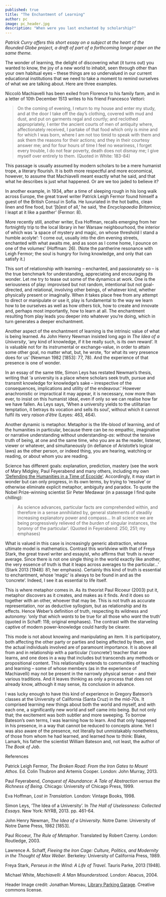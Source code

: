 ```yaml
---
published: true
title: "The Enchantment of Learning"
author: pc
image: pc_header.jpg
description: "When were you last enchanted by scholarship?"
---
```

_Patrick Curry offers this short essay on a subject at the heart of the *Rounded Globe* project, a draft of part of a forthcoming longer paper on the same theme._

The wonder of learning, the delight of discovering what (it turns out) you wanted to know, the joy of a new world to inhabit, seen through other than your own habitual eyes – these things are so undervalued in our current educational institutions that we need to take a moment to remind ourselves of what we are talking about. Here are three examples. 

Niccolò Machiavelli has been exiled from Florence to his family farm, and in a letter of 10th December 1513 writes to his friend Francesco Vettori:

>On the coming of evening, I return to my house and enter my study, and at the door I take off the day’s clothing, covered with mud and dust, and put on garments regal and courtly; and reclothed appropriately, I enter the ancient courts of men of antiquity where, affectionately received, I partake of that food which only is mine and for which I was born, where I am not too timid to speak with them and ask them the reasons for their actions; and they in their courtesy answer me; and for four hours of time I feel no weariness, I forget every trouble, I do not fear poverty, death does not dismay me; I give myself over entirely to them. (Quoted in White: 183-84)

This passage is usually assumed by modern scholars to be a mere humanist trope, a literary flourish. It is both more respectful and more economical, however, to assume that Machiavelli meant exactly what he said, and that what he describes is just what happened. Or are we too jaded to believe it? 

In another example, in 1934, after a time of sleeping rough in his long walk across Europe, the great travel writer Patrick Leigh Fermor found himself a guest of the British Consul in Sofia. He luxuriated in the hot baths, clean linen and fine food, but ‘[b]est of all,’ he said, ‘the *Encyclopaedia Britannica*; I leapt at it like a panther’ (Fermor: 8).

More recently still, another writer, Eva Hoffman, recalls emerging from her fortnightly trip to the local library in her Warsaw neighbourhood, the interior of which was ‘a space of mystery and magic, on whose threshold I stand a humble acolyte’: ‘I come out, usually into the dim evening streets, enchanted with what awaits me, and as soon as I come home, I pounce on one of the volumes’ (Hoffman: 26). (Note the pantherine resonance with Leigh Fermor; the soul is hungry for living knowledge, and only that can satisfy it.) 

This sort of relationship with learning – enchanted, and passionately so – is the true benchmark for understanding, appreciating and encouraging its wonder. Let me try to tease out some of the dynamics at work. One is the seriousness of play: improvised but not random, intentional but not goal-directed, and relational, involving other beings, of whatever kind, whether physically present or imaginally. When it takes place free from any attempt to direct or manipulate or use it, play is fundamental to the way we learn how to be ourselves as well as how others tick, how to create and innovate and, perhaps most importantly, how to learn at all. The enchantment resulting from play leads you deeper into whatever you’re doing, which in turn generates a deeper enchantment.

Another aspect of the enchantment of learning is the intrinsic value of what is being learned. As John Henry Newman insisted long ago in *The Idea of a University*, ‘any kind of knowledge, if it be really such, is its own reward’. It is valuable not for its instrumental or exchange-value, in order to attain some other goal, no matter what, but, he wrote, ‘for what its very presence does for us’ (Newman 1982 [1853]: 77, 78). And the experience of that presence is one of wonder.

In an essay of the same title, Simon Leys has restated Newman’s thesis, writing that ‘a university is a place where scholars seek truth, pursue and transmit knowledge for knowledge’s sake – irrespective of the consequences, implications and utility of the endeavour.’ However anachronistic or impractical it may appear, it is necessary, now more than ever, to insist on this humanist ideal, even if only so we can realise how far we have fallen. As Leys says, ‘When a university yields to the utilitarian temptation, it betrays its vocation and sells its soul’, without which it cannot fulfil its very *raison d’être* (Leyes: 463, 464).

Another dynamic is metaphor. Metaphor is the life-blood of learning, and of the humanities in particular, because there can be no empathic, imaginative or narrative understanding without understanding-*as*: without the tensive truth of being, at one and the same time, who you are as the reader, listener, viewer or whatever, and simultaneously (in defiance of Aristotle’s logical laws) as the other person, or indeed thing, you are hearing, watching or reading, or about whom you are reading. 

Science has different goals: explanation, prediction, mastery (see the work of Mary Midgley, Paul Feyerabend and many others, including my own [‘Defending the Humanities in a Time of Ecocide’](http://www.patrickcurry.co.uk/papers/Rio%20paper%20-%20Feb%202015.pdf). Accordingly, it may start in wonder but can only progress, in its own terms, by trying to ‘resolve’ or otherwise eliminate explicit metaphor, ambiguity and paradox. To quote the Nobel Prize-winning scientist Sir Peter Medawar (in a passage I find quite chilling):

>As science advances, particular facts are comprehended within, and therefore in a sense annihilated by, general statements of steadily increasing explanatory power and compass... In all science we are being progressively relieved of the *burden* of singular instances, the *tyranny* of the particular’. (Quoted in Feyerabend: 250, 251; my emphases)

What is valued in this case is increasingly generic abstraction, whose ultimate model is mathematics. Contrast this worldview with that of Freya Stark, the great travel writer and essayist, who affirms that ‘truth is *never* average. Since there is not one single thing in the world exactly like another, the very essence of truth is that it leaps across averages to the particular...’ (Stark 2013 [1948]: 81; her emphasis). Certainly this kind of truth is essential to enchantment, whose ‘magic’ is always to be found in and as the ‘concrete’. Indeed, I see it as essential to life itself. 

This is where metaphor comes in. As its theorist Paul Ricoeur (2003) put it, metaphor discovers as it creates, and makes as it finds. And it does so together with an other, whoever that may be. This is not truth as accurate representation, nor as deductive syllogism, but as relationship and its effects. Hence Weber’s definition of truth, respecting its wildness and autonomy: ‘only that which *wants* to be true for all those who *want* the truth’ (quoted in Schaff: 118; original emphases). The contrast with the starveling captive of modern power-knowledge could hardly be clearer.

This mode is not about knowing and manipulating an item. It is participatory, both affecting the other party or parties and being affected by them, and the actual individuals involved are of paramount importance. It is above all from and in relationship with a particular (‘concrete’) teacher that one learns, and one does in a way that includes but transcends any methods or propositional content. This relationality extends to communities of teaching and learning – some of whose members (as in the experience of Machiavelli) may not be present in the narrowly physical sense – and their various traditions. And it leaves thinking as only a process that does not already know, although it may sense, its conclusion in advance.

I was lucky enough to have this kind of experience in Gregory Bateson’s classes at the University of California (Santa Cruz) in the mid-70s. It comprised learning new things about both the world and myself, and with each one, a significantly new world and self came into being. But not only that; the excitement was both subtler and more sweeping. To borrow Bateson’s own terms, I was learning how to learn. And that only happened in his presence, in a way that cannot be reduced to concepts alone. Yet I was also aware of the presence, not literally but unmistakably nonetheless, of those from whom he had learned, and learned how to think: Blake, Lamark, his father the scientist William Bateson and, not least, the author of *The Book of Job*. 


References

Patrick Leigh Fermor, *The Broken Road: From the Iron Gates to Mount Athos*. Ed. Colin Thubron and Artemis Cooper. London: John Murray, 2013. 

Paul Feyerabend, *Conquest of Abundance: A Tale of Abstraction versus the Richness of Being*. Chicago: University of Chicago Press, 1999.

Eva Hoffman, *Lost in Translation*. London: Vintage Books, 1998.

Simon Leys, ‘The Idea of a University’. In *The Hall of Uselessness: Collected Essays*. New York: NYRB, 2013. pp. 461-64.

John Henry Newman, *The Idea of a University*. Notre Dame: University of Notre Dame Press, 1982 [1853].

Paul Ricoeur, *The Rule of Metaphor*. Translated by Robert Czerny. London: Routledge, 2003.

Lawrence A. Schaff, *Fleeing the Iron Cage: Culture, Politics, and Modernity in the Thought of Max Weber*. Berkeley: University of California Press, 1989.

Freya Stark, *Perseus in the Wind: A Life of Travel*. Tauris Parke, 2013 [1948].

Michael White, *Machiavelli: A Man Misunderstood*. London: Abacus, 2004.

Header Image credit: Jonathan Moreau, [Library Parking Garage]( https://www.flickr.com/photos/jonathan_moreau/418008212/in/photolist-CWph9-7KcuX5-htKCQU-iaXmwq-og9Gfe-5po767-oxqxgS-atKSRA-pYodea-2GF8BH-8mDKrW-8zpC5F-esVJcK-oB8WUj-rr6Jcg-9atdRu-9RHPho-osYPf-zXqL7-e4iKjV-eDEqQu-nsEixT-7rGhPa-4xZw6a-CWBUK-4o9oWQ-6uNxhc-f2kxUM-e4iKkM-bHXULX-eajtEZ-6sJh4a-dj5ZW5-r4nLvt-7Fiyvw-aMMsFM-dgcrcF-5wHRbb-8SbXz9-bX3cU7-e4iLA8-9hqyYJ-nhQVoT-bvssmw-8ZNd93-iNpH9k-9gPWs9-rSH7gp-e4iLBB-4SG6h3). Creative commons license.